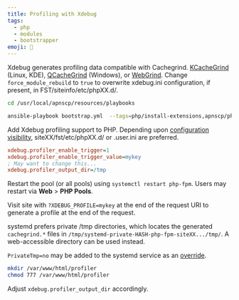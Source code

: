```yaml
---
title: Profiling with Xdebug
tags:
  - php
  - modules	
  - bootstrapper
emoji: 🐛
---
```


Xdebug generates profiling data compatible with Cachegrind. [KCacheGrind](https://kcachegrind.github.io/) (Linux, KDE), [QCacheGrind](http://sourceforge.net/projects/qcachegrindwin/) (Windows), or [WebGrind](https://github.com/jokkedk/webgrind). Change `force_module_rebuild` to `true` to overwrite xdebug.ini configuration, if present, in FST/siteinfo/etc/phpXX.d/. 

```bash
cd /usr/local/apnscp/resources/playbooks

ansible-playbook bootstrap.yml  --tags=php/install-extensions,apnscp/php-filesystem-template --extra-vars=pecl_extensions='{"name":"xdebug","zend":true,"extension":"https://github.com/xdebug/xdebug/archive/2.9.6.tar.gz"}' --extra-vars=force_module_rebuild=false
```

Add Xdebug profiling support to PHP. Depending upon [configuration visibility](https://docs.apiscp.com/admin/PHP-FPM/#override-precedence), siteXX/fst/etc/phpXX.d/ or .user.ini are preferred.

```ini
xdebug.profiler_enable_trigger=1
xdebug.profiler_enable_trigger_value=mykey
; May want to change this...
xdebug.profiler_output_dir=/tmp
```

Restart the pool (or all pools) using `systemctl restart php-fpm`. Users may restart via **Web** > **PHP Pools**.

Visit site with `?XDEBUG_PROFILE=mykey` at the end of the request URI to generate a profile at the end of the request.

systemd prefers private /tmp directories, which locates the generated `cachegrind.*`  files in `/tmp/systemd-private-HASH-php-fpm-siteXX.../tmp/`. A web-accessible directory can be used instead. 

`PrivateTmp=no` may be added to the systemd service as an [override](https://docs.apiscp.com/admin/PHP-FPM/#overriding-service-definitions).

```bash
mkdir /var/www/html/profiler
chmod 777 /var/www/html/profiler
```

Adjust `xdebug.profiler_output_dir` accordingly.
